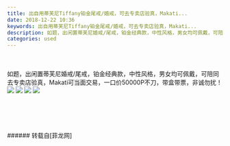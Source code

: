 ```yaml
---
title: 出自用蒂芙尼Tiffany铂金尾戒/婚戒，可去专卖店验真，Makati...
date: 2018-12-22 10:36
keywords: 出自用蒂芙尼Tiffany铂金尾戒/婚戒，可去专卖店验真，Makati...
description: 如题，出闲置蒂芙尼婚戒/尾戒，铂金经典款，中性风格，男女均可佩戴，可陪同去专卖店验真，Makati可当面交易，一口价50000P不刀，带盒带票，非诚勿扰！
categories: used
---
```

<td class="t_f" id="postmessage_2532392">

<br/>
<br/>
如题，出闲置蒂芙尼婚戒/尾戒，铂金经典款，中性风格，男女均可佩戴，可陪同去专卖店验真，Makati可当面交易，一口价50000P不刀，带盒带票，非诚勿扰！<br/>

<img aid="1033369" data-cf-modified-66fd92a5910cf8227db3d7ef-="" file="data/attachment/forum/201812/22/103441zcsht226jfauplsu.jpg.thumb.jpg" id="aimg_1033369" inpost="1" onclick="" onmouseover="" src="http://www.flw.ph/data/attachment/forum/201812/22/103441zcsht226jfauplsu.jpg" style="cursor:pointer" zoomfile="data/attachment/forum/201812/22/103441zcsht226jfauplsu.jpg"/>



<img aid="1033366" data-cf-modified-66fd92a5910cf8227db3d7ef-="" file="data/attachment/forum/201812/22/103438sc020a21hmfawy0o.jpg.thumb.jpg" id="aimg_1033366" inpost="1" onclick="" onmouseover="" src="http://www.flw.ph/data/attachment/forum/201812/22/103438sc020a21hmfawy0o.jpg" style="cursor:pointer" zoomfile="data/attachment/forum/201812/22/103438sc020a21hmfawy0o.jpg"/>



<img aid="1033367" data-cf-modified-66fd92a5910cf8227db3d7ef-="" file="data/attachment/forum/201812/22/103439g77o4tm7z8n0g8ke.jpg.thumb.jpg" id="aimg_1033367" inpost="1" onclick="" onmouseover="" src="http://www.flw.ph/data/attachment/forum/201812/22/103439g77o4tm7z8n0g8ke.jpg" style="cursor:pointer" zoomfile="data/attachment/forum/201812/22/103439g77o4tm7z8n0g8ke.jpg"/>



<img aid="1033368" data-cf-modified-66fd92a5910cf8227db3d7ef-="" file="data/attachment/forum/201812/22/103441q6q6qqbqxfa62aa1.jpg.thumb.jpg" id="aimg_1033368" inpost="1" onclick="" onmouseover="" src="http://www.flw.ph/data/attachment/forum/201812/22/103441q6q6qqbqxfa62aa1.jpg" style="cursor:pointer" zoomfile="data/attachment/forum/201812/22/103441q6q6qqbqxfa62aa1.jpg"/>


<br/>
<br/>
<br/>
<br/>
<br/>
<br/>
</td>
###### 转载自[菲龙网]